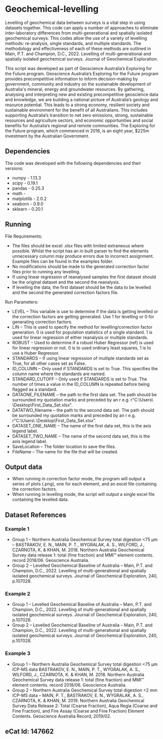 # Geochemical-levelling

Levelling of geochemical data between surveys is a vital step in using datasets together. This code can apply a number of approaches to eliminate inter-laboratory differences from multi-generational and spatially isolated geochemical surveys. This codes allow the use of a variety of levelling methods: re-analysis, single standards, and multiple standards. The methodology and effectiveness of each of these methods are outlined in Main, P.T. and Champion, D.C., 2022. Levelling of multi-generational and spatially isolated geochemical surveys. Journal of Geochemical Exploration.

This script was developed as part of Geoscience Australia’s Exploring for the Future program. Geoscience Australia’s Exploring for the Future program provides precompetitive information to inform decision-making by government, community and industry on the sustainable development of Australia's mineral, energy and groundwater resources. By gathering, analysing and interpreting new and existing precompetitive geoscience data and knowledge, we are building a national picture of Australia’s geology and resource potential. This leads to a strong economy, resilient society and sustainable environment for the benefit of all Australians. This includes supporting Australia’s transition to net zero emissions, strong, sustainable resources and agriculture sectors, and economic opportunities and social benefits for Australia’s regional and remote communities. The Exploring for the Future program, which commenced in 2016, is an eight year, $225m investment by the Australian Government.

## Dependencies
The code was developed with the following dependencies and their versions:
* numpy - 1.13.3
* scipy - 0.19.1
* pandas - 0.25.3
* math - 
* matplotlib - 2.0.2
* seaborn - 0.9.0
* sklearn - 0.20.1

## Running
File Requirements: 
* The files should be excel .xlsx files with limited extraneous where possible. Whilst the script has an in built parser to find the elements unnecessary column may produce errors due to incorrect assignment. Example files can be found in the examples folder.
* No modifications should be made to the generated correction factor files prior to running any levelling.
* If using linear regression of reanalysed samples the first dataset should be the original dataset and the second the reanalysis.
* If levelling the data, the first dataset should be the data to be levelled and the second the generated correction factors file.

Run Parameters:
* LEVEL – This variable is use to determine if the data is getting levelled or the correction factors are getting generated. Use 1 for levelling or 0 for generating correction factors.
* LIN – This is used to specify the method for levelling/correction factor generation. 0 is used for population statistics of a single standard. 1 is used for linear regression of either reanalysis or multiple standards.
* ROBUST – Used to determine if a robust Huber Regressor (ref) is used for linear regression or not. 0 is to used ordinary least squares, 1 is to use a Huber Regressor.
* STANDARDS – If using linear regression of multiple standards set as True, for all other cases set as False. 
* ID_COLUMN – Only used if STANDARDS is set to True. This specifies the column name where the standards are named.
* STANDARD_CUTOFF  – Only used if STANDARDS is set to True. The number of times a value in the ID_COLUMN is repeated before being flagged as a standard.
* DATAONE_FILENAME – the path to the first data set. The path should be surrounded my quotation marks and preceded by an r e.g.  r"C:\Users\ \Desktop\First_Data_Set.xlsx".
* DATATWO_filename – the path to the second data set. The path should be surrounded my quotation marks and preceded by an r e.g.  r"C:\Users\ \Desktop\First_Data_Set.xlsx".
* DATASET_ONE_NAME – The name of the first data set, this is the axis legend label.
* DATASET_TWO_NAME – The name of the second data set, this is the axis legend label.
* SaveLocation – The folder location to save the files.
* FileName – The name for the file that will be created.

## Output data

* When running in correction factor mode, the program will output a series of plots (.png), one for each element, and an excel file containing the correction factors. 
* When running in levelling mode, the script will output a single excel file containing the levelled data.

## Dataset References
### Example 1
*	Group 1 – Northern Australia Geochemical Survey total digestion <75 µm – BASTRAKOV, E. N., MAIN, P. T., WYGRALAK, A. S., WILFORD, J., CZARNOTA, K. & KHAN, M. 2018. Northern Australia Geochemical Survey data release 1: total (fine fraction) and MMI™ element contents. record 2018/06. Geoscience Australia.
*	Group 2 – Levelled Geochemical Baseline of Australia – Main, P.T. and Champion, D.C., 2022. Levelling of multi-generational and spatially isolated geochemical surveys. Journal of Geochemical Exploration, 240, p.107028.
### Example 2
*	Group 1 – Levelled Geochemical Baseline of Australia – Main, P.T. and Champion, D.C., 2022. Levelling of multi-generational and spatially isolated geochemical surveys. Journal of Geochemical Exploration, 240, p.107028.
*	Group 2 – Levelled Geochemical Baseline of Australia – Main, P.T. and Champion, D.C., 2022. Levelling of multi-generational and spatially isolated geochemical surveys. Journal of Geochemical Exploration, 240, p.107028.
### Example 3
*	Group 1 – Northern Australia Geochemical Survey total digestion <75 µm ICP-MS data BASTRAKOV, E. N., MAIN, P. T., WYGRALAK, A. S., WILFORD, J., CZARNOTA, K. & KHAN, M. 2018. Northern Australia Geochemical Survey data release 1: total (fine fraction) and MMI™ element contents. record 2018/06. Geoscience Australia.
*	Group 2 – Northern Australia Geochemical Survey total digestion <2 mm ICP-MS data – MAIN, P. T., BASTRAKOV, E. N., WYGRALAK, A. S., CZARNOTA, K. & KHAN, M. 2019. Northern Australia Geochemical Survey Data Release 2: Total (Coarse Fraction), Aqua Regia (Coarse and Fine Fraction), and Fire Assay (Coarse and Fine Fraction) Element Contents. Geoscience Australia Record, 2019/02.

## eCat Id: 147662


